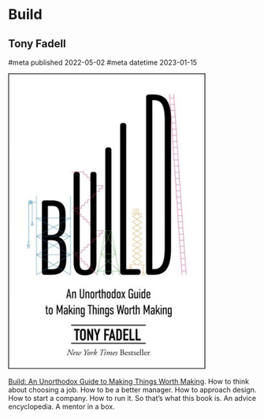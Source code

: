 # Build
## Tony Fadell
#meta published 2022-05-02
#meta datetime 2023-01-15

![Build: An Unorthodox Guide to Making Things Worth Making](covers/build.jpg)

[Build: An Unorthodox Guide to Making Things Worth Making](https://www.buildc.com).
How to think about choosing a job.
How to be a better manager.
How to approach design.
How to start a company.
How to run it.
So that’s what this book is. An advice encyclopedia. A mentor in a box.

